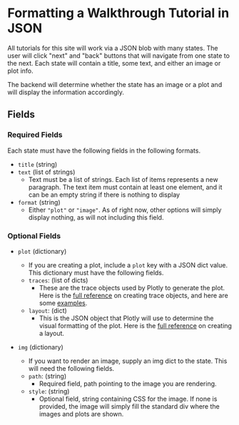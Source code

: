 # Formatting a Walkthrough Tutorial in JSON
All tutorials for this site will work via a JSON blob with many states. The user will click "next" and "back" buttons that will navigate from one state to the next. Each state will contain a title, some text, and either an image or plot info.

The backend will determine whether the state has an image or a plot and will display the information accordingly. 

## Fields
### Required Fields
Each state must have the following fields in the following formats.
- `title` (string)
- `text` (list of strings)
    - Text must be a list of strings. Each list of items represents a new paragraph. The text item must contain at least one element, and it can be an empty string if there is nothing to display
- `format` (string)
    - Either `"plot"` or `"image"`. As of right now, other options will simply display nothing, as will not including this field. 

### Optional Fields
- `plot` (dictionary)
    - If you are creating a plot, include a `plot` key with a JSON dict value. This dictionary must have the following fields.
    - `traces`: (list of dicts)
        - These are the trace objects used by Plotly to generate the plot. Here is the [full reference](https://plotly.com/javascript/reference/) on creating trace objects, and here are some [examples](https://plotly.com/javascript/basic-charts/).
    - `layout`: (dict)
        - This is the JSON object that Plotly will use to determine the visual formatting of the plot. Here is the [full reference](https://plotly.com/javascript/reference/layout/) on creating a layout. 

- `img` (dictionary)
    - If you want to render an image, supply an img dict to the state. This will need the following fields.
    - `path`: (string)
        - Required field, path pointing to the image you are rendering. 
    - `style`: (string)
        - Optional field, string containing CSS for the image. If none is provided, the image will simply fill the standard div where the images and plots are shown.
